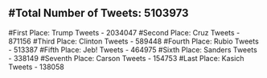 #Total Number of Tweets: 5103973 
---
#First Place: Trump Tweets - 2034047
#Second Place: Cruz Tweets - 871156
#Third Place: Clinton Tweets - 589448
#Fourth Place: Rubio Tweets - 513387
#Fifth Place: Jeb! Tweets - 464975
#Sixth Place: Sanders Tweets - 338149
#Seventh Place: Carson Tweets - 154753
#Last Place: Kasich Tweets - 138058
